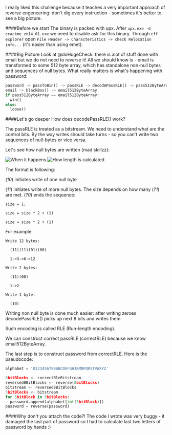 I really liked this challenge because it teaches a very important approach of reverse engeneering: don't dig every instruction - sometimes it's better to see a big picture.

####Before we start
The binary is packed with upx. After ``upx.exe -d crackme_zn14_01.exe`` we need to disable aslr for this binary. Through ``cff explorer`` open ``File Header -> Characteristics -> check Relocation info...`` (it's easier than using emet).

####Big Picture
Look at @doHugeCheck: there is alot of stuff done with email but we do not need to reverse it! All we should know is - email is transformed to some 512 byte array, which has standalone non-null bytes and sequences of null bytes. What really matters is what's happening with password: 

```python
password -> passToBin() -> passRLE -> decodePassRLE() -> pass512ByteArray
email -> blackBox() -> email512ByteArray
if pass512ByteArray == email512ByteArray:
  win()
else:
  loose()
```

####Let's go deeper
How does decodePassRLE() work? 

The passRLE is treated as a bitstream. We need to understand what are the control bits. By the way writes should take turns - so you can't write two sequences of null-bytes or vice versa.

Let's see how null bytes are written (mad skillzz):

![When it happens](http://habrastorage.org/files/7dc/bcc/7bc/7dcbcc7bcda64e5085e5b1130cd0ad2e.png)
![How length is calculated](http://habrastorage.org/files/aa0/5fe/298/aa05fe2984e74bed9cf870e0b86e5851.png)

The format is following:

(_10_) initiates write of one null byte

(_11_) initiates write of more null bytes. The size depends on how many (_?1_) are met. (_?0_) ends the sequence:
```
size = 1;

size = size * 2 + (1)

size = size * 2 + (1)
```

For example:
```
Write 12 bytes:

  (11)(11)(01)(00)

  1->3->6->12

Write 2 bytes:

  (11)(00)

  1->2

Write 1 byte:

  (10)
```

Writing non null byte is done much easier: after writing zeroes decodePassRLE() picks up next 8 bits and writes them. 

Such encoding is called RLE (Run-length encoding).

We can construct correct passRLE (correctRLE) because we know email512ByteArray.

The last step is to construct password from correctRLE. Here is the pseudocode:

```python
alphabet = '0123456789ABCDEFGHJKMNPQRSTVWXYZ'

8bitBlocks <- correctRleBitstream
reversed8BitBlocks <- reverse(8bitBlocks)
bitstream <- reversed8BitBlocks
5bitBlocks <- bitstream
for 5bitBlock in 5bitBlocks:
  password.append(alphabet[int(5bitBlock)])
password = reverse(password)
```
####Why don't you attach the code?!
The code I wrote was very buggy - it damaged the last part of password so I had to calculate last two letters of password by hands :)
